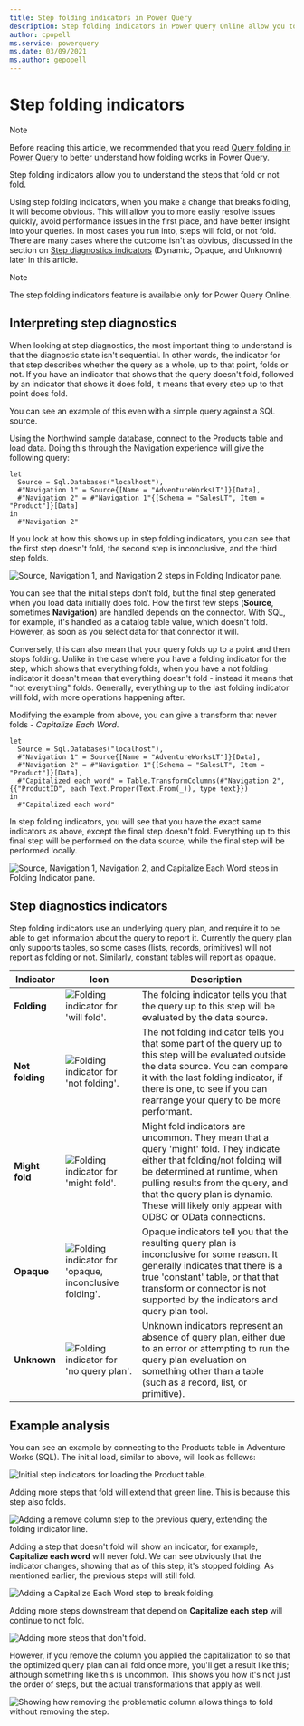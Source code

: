 ```yaml
---
title: Step folding indicators in Power Query
description: Step folding indicators in Power Query Online allow you to understand what steps fold and give insight into how to build more performant queries.
author: cpopell
ms.service: powerquery
ms.date: 03/09/2021
ms.author: gepopell
---
```


# Step folding indicators

> [!NOTE]
> Before reading this article, we recommended that you read [Query folding in Power Query](query-folding-basics.md) to better understand how folding works in Power Query.

Step folding indicators allow you to understand the steps that fold or not fold. 

Using step folding indicators, when you make a change that breaks folding, it will become obvious. This will allow you to more easily resolve issues quickly, avoid performance issues in the first place, and have better insight into your queries. In most cases you run into, steps will fold, or not fold. There are many cases where the outcome isn't as obvious, discussed in the section on [Step diagnostics indicators](#step-diagnostics-indicators) (Dynamic, Opaque, and Unknown) later in this article.

> [!NOTE]
> The step folding indicators feature is available only for Power Query Online.

## Interpreting step diagnostics

When looking at step diagnostics, the most important thing to understand is that the diagnostic state isn't sequential. In other words, the indicator for that step describes whether the query as a whole, up to that point, folds or not. If you have an indicator that shows that the query doesn't fold, followed by an indicator that shows it does fold, it means that every step up to that point does fold.

You can see an example of this even with a simple query against a SQL source.

Using the Northwind sample database, connect to the Products table and load data. Doing this through the Navigation experience will give the following query:

```
let
  Source = Sql.Databases("localhost"),
  #"Navigation 1" = Source{[Name = "AdventureWorksLT"]}[Data],
  #"Navigation 2" = #"Navigation 1"{[Schema = "SalesLT", Item = "Product"]}[Data]
in
  #"Navigation 2"
```

If you look at how this shows up in step folding indicators, you can see that the first step doesn't fold, the second step is inconclusive, and the third step folds.

![Source, Navigation 1, and Navigation 2 steps in Folding Indicator pane.](images/interpreting-step-diagnostics-1.png)

You can see that the initial steps don't fold, but the final step generated when you load data initially does fold. How the first few steps (**Source**, sometimes **Navigation**) are handled depends on the connector. With SQL, for example, it's handled as a catalog table value, which doesn't fold. However, as soon as you select data for that connector it will.

Conversely, this can also mean that your query folds up to a point and then stops folding. Unlike in the case where you have a folding indicator for the step, which shows that everything folds, when you have a not folding indicator it doesn't mean that everything doesn't fold - instead it means that "not everything" folds. Generally, everything up to the last folding indicator will fold, with more operations happening after.

Modifying the example from above, you can give a transform that never folds - *Capitalize Each Word*.

```
let
  Source = Sql.Databases("localhost"),
  #"Navigation 1" = Source{[Name = "AdventureWorksLT"]}[Data],
  #"Navigation 2" = #"Navigation 1"{[Schema = "SalesLT", Item = "Product"]}[Data],
  #"Capitalized each word" = Table.TransformColumns(#"Navigation 2", {{"ProductID", each Text.Proper(Text.From(_)), type text}})
in
  #"Capitalized each word"
  ```
  
In step folding indicators, you will see that you have the exact same indicators as above, except the final step doesn't fold. Everything up to this final step will be performed on the data source, while the final step will be performed locally.

![Source, Navigation 1, Navigation 2, and Capitalize Each Word steps in Folding Indicator pane.](images/interpreting-step-diagnostics-2.png)

## Step diagnostics indicators

Step folding indicators use an underlying query plan, and require it to be able to get information about the query to report it. Currently the query plan only supports tables, so some cases (lists, records, primitives) will not report as folding or not. Similarly, constant tables will report as opaque. 

|Indicator|Icon|Description|
|---------|----|-------|
|**Folding**|![Folding indicator for 'will fold'.](images/folding-small.png)|The folding indicator tells you that the query up to this step will be evaluated by the data source.|
|**Not folding**|![Folding indicator for 'not folding'.](images/not-folding-small.png)|The not folding indicator tells you that some part of the query up to this step will be evaluated outside the data source. You can compare it with the last folding indicator, if there is one, to see if you can rearrange your query to be more performant.|
|**Might fold**|![Folding indicator for 'might fold'.](images/might-fold-small.png)|Might fold indicators are uncommon. They mean that a query 'might' fold. They indicate either that folding/not folding will be determined at runtime, when pulling results from the query, and that the query plan is dynamic. These will likely only appear with ODBC or OData connections. |
|**Opaque**|![Folding indicator for 'opaque, inconclusive folding'.](images/opaque-folding-small.png)|Opaque indicators tell you that the resulting query plan is inconclusive for some reason. It generally indicates that there is a true 'constant' table, or that that transform or connector is not supported by the indicators and query plan tool.|
|**Unknown**|![Folding indicator for 'no query plan'.](images/no-query-plan-small.png)|Unknown indicators represent an absence of query plan, either due to an error or attempting to run the query plan evaluation on something other than a table (such as a record, list, or primitive).|

## Example analysis

You can see an example by connecting to the Products table in Adventure Works (SQL). The initial load, similar to above, will look as follows:

![Initial step indicators for loading the Product table.](images/example-step-diagnostics-1.png)

Adding more steps that fold will extend that green line. This is because this step also folds.

![Adding a remove column step to the previous query, extending the folding indicator line.](images/example-step-diagnostics-2.png)

 Adding a step that doesn't fold will show an indicator, for example, **Capitalize each word** will never fold. We can see obviously that the indicator changes, showing that as of this step, it's stopped folding. As mentioned earlier, the previous steps will still fold.

 ![Adding a Capitalize Each Word step to break folding.](images/example-step-diagnostics-3.png)

 Adding more steps downstream that depend on **Capitalize each step** will continue to not fold.

 ![Adding more steps that don't fold.](images/example-step-diagnostics-4.png)


 However, if you remove the column you applied the capitalization to so that the optimized query plan can all fold once more, you'll get a result like this; although something like this is uncommon. This shows you how it's not just the order of steps, but the actual transformations that apply as well.

 ![Showing how removing the problematic column allows things to fold without removing the step.](images/example-step-diagnostics-5.png)
 
